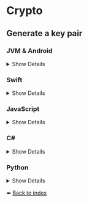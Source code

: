 # Crypto

## Generate a key pair

### JVM & Android
<details>
<summary>Show Details</summary>

```kotlin
val keyPair = sdk.crypto().generateKeyPair()
```
</details>

### Swift
<details>
<summary>Show Details</summary>

```swift
let keyPair = sdk.crypto().generateKeyPair()
```
</details>

### JavaScript
<details>
<summary>Show Details</summary>

```js
const crypto = doordeck.com.doordeck.multiplatform.sdk.crypto.crypto()
const keyPair = crypto.generateKeyPair();
```
</details>

### C#
<details>
<summary>Show Details</summary>

```csharp
var keyPair = sdk.GetCryptoManager().GenerateEncodedKeyPair();
```
</details>

### Python
<details>
<summary>Show Details</summary>

```csharp
keyPair = sdk.cryptoManager.generate_key_pair()
```
</details>

:arrow_left: [Back to index](01_INDEX.md)
